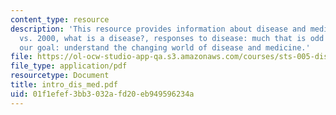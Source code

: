 ```yaml
---
content_type: resource
description: 'This resource provides information about disease and medicine in 1900
  vs. 2000, what is a disease?, responses to disease: much that is odd and unexpected,
  our goal: understand the changing world of disease and medicine.'
file: https://ol-ocw-studio-app-qa.s3.amazonaws.com/courses/sts-005-disease-and-society-in-america-fall-2005/01f1efef3bb3032afd20eb949596234a_intro_dis_med.pdf
file_type: application/pdf
resourcetype: Document
title: intro_dis_med.pdf
uid: 01f1efef-3bb3-032a-fd20-eb949596234a
---
```

